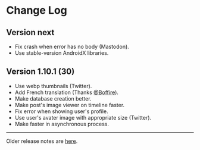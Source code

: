 # Change Log

## Version next
* Fix crash when error has no body (Mastodon).
* Use stable-version AndroidX libraries.

## Version 1.10.1 (30)
* Use webp thumbnails (Twitter).
* Add French translation (Thanks [@Boffire](https://github.com/BoFFire)).
* Make database creation better.
* Make post's image viewer on timeline faster.
* Fix error when showing user's profile.
* Use user's avater image with appropriate size (Twitter).
* Make faster in asynchronous process.

---
Older release notes are [here](fastlane/metadata/android/en-US/changelogs).
